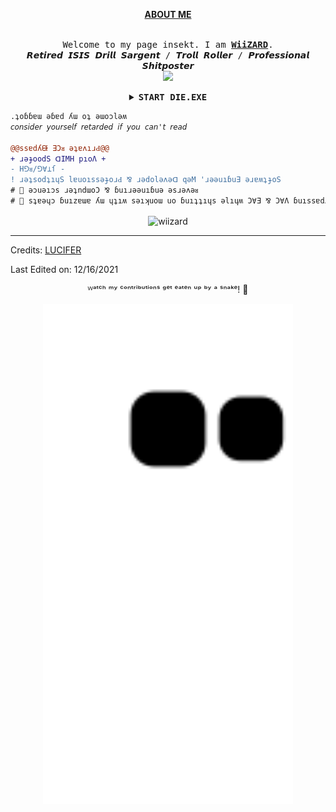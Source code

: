 <p align="center">
<b><a rel="nofollow noopener noreferrer" target="_blank" href="https://wiizardd.replit.app/">ABOUT ME</a></b>
</p>


<p align="center">
  <br>
  <samp>
    Welcome to my page insekt. I am <b><a rel="nofollow noopener noreferrer" target="_blank" href="https://bullywiihacks.forumotion.com/">WiiZARD</a></b>.
    <br>𝙍𝙚𝙩𝙞𝙧𝙚𝙙 𝙄𝙎𝙄𝙎 𝘿𝙧𝙞𝙡𝙡 𝙎𝙖𝙧𝙜𝙚𝙣𝙩 / 𝙏𝙧𝙤𝙡𝙡 𝙍𝙤𝙡𝙡𝙚𝙧 / 𝙋𝙧𝙤𝙛𝙚𝙨𝙨𝙞𝙤𝙣𝙖𝙡 𝙎𝙝𝙞𝙩𝙥𝙤𝙨𝙩𝙚𝙧<br>

</samp>

  <img src="https://images-wixmp-ed30a86b8c4ca887773594c2.wixmp.com/f/cf2a2628-6126-4767-9684-0b5f75a06612/dd546ex-d5116361-3d5c-4aaa-8eb2-162626f7137f.gif?token=eyJ0eXAiOiJKV1QiLCJhbGciOiJIUzI1NiJ9.eyJzdWIiOiJ1cm46YXBwOiIsImlzcyI6InVybjphcHA6Iiwib2JqIjpbW3sicGF0aCI6IlwvZlwvY2YyYTI2MjgtNjEyNi00NzY3LTk2ODQtMGI1Zjc1YTA2NjEyXC9kZDU0NmV4LWQ1MTE2MzYxLTNkNWMtNGFhYS04ZWIyLTE2MjYyNmY3MTM3Zi5naWYifV1dLCJhdWQiOlsidXJuOnNlcnZpY2U6ZmlsZS5kb3dubG9hZCJdfQ.kmjuTM79t5mvHEfuNSaMSOcsvqeL7_KnJecszAGHwDo" width="200"/>

</p>


<details align="center">

<summary> <b> <samp> START DIE.EXE </samp></b></summary>
<samp>
 <b><h2 style="color: #fc6203">B U R I E D &nbsp; A L I V E !</h2> </b>

<img src="https://thumbs.gfycat.com/AdmirableFlimsyDeermouse-size_restricted.gif" width="200"/>

Recent Project: <a href="https://github.com/WiiZARDD/Domain-Checker-Python">Domain Checker Python</a>

<p align="center">
  &nbsp;
  <a rel="nofollow noopener noreferrer" target="_blank" href="https://twitter.com/gangrelatable">
  <img src="https://raw.githubusercontent.com/TanZng/TanZng/master/assets/twitter.png" width="30px" alt="Twitter"></a>
  &nbsp; 
  &nbsp;
  <a rel="nofollow noopener noreferrer" target="_blank" href="https://www.youtube.com/channel/UCBM6rkUSt6rBu3KUucuLy8w">
  <img src="https://raw.githubusercontent.com/TanZng/TanZng/master/assets/youtube.png" width="30px" alt="YouTube"></a>
  &nbsp;
  &nbsp;
  <a rel="nofollow noopener noreferrer" target="_blank" href="https://steamcommunity.com/id/gangrelatable/">
  <img src="https://www.freeiconspng.com/uploads/steam-icon-19.png" width="23px" alt="Secret"></a>
</p> 


</samp>
</details>

```diff
.ʇoɓɓɐɯ ǝɓɐd ʎɯ oʇ ǝɯoɔlǝʍ
𝘤𝘰𝘯𝘴𝘪𝘥𝘦𝘳 𝘺𝘰𝘶𝘳𝘴𝘦𝘭𝘧 𝘳𝘦𝘵𝘢𝘳𝘥𝘦𝘥 𝘪𝘧 𝘺𝘰𝘶 𝘤𝘢𝘯'𝘵 𝘳𝘦𝘢𝘥

@@ssɐdʎᙠ ƎƆᴚ ǝʇɐʌıɹԀ@@
+ ɹǝɟoodS ᗡIMH pıoΛ +
- H⅁ᴚ/⅁∀⊥ſ -
! ɹǝʇsodʇıɥS lɐuoıssǝɟoɹԀ ⅋ ɹǝdolǝʌǝᗡ qǝM 'ɹǝǝuıɓuƎ ǝɹɐʍʇɟoS
# 📖 ǝɔuǝıɔs ɹǝʇndɯoƆ ⅋ ɓuıɹǝǝuıɓuǝ ǝsɹǝʌǝᴚ
# 📖 sʇɐǝɥɔ ɓuızɐɯɐ ʎɯ ɥʇıʍ sǝıʞuoɯ uo ɓuıʇʇıɥs ǝlıɥʍ Ɔ∀Ǝ ⅋ Ɔ∀Λ ɓuıssɐdʎᙠ
```
<p align="center"> <img align="center" src="https://github-readme-streak-stats.herokuapp.com/?user=wiizard&" alt="wiizard" /></p>


----
Credits: [LUCIFER](https://steamcommunity.com/id/gangrelatable)

Last Edited on: 12/16/2021

<p align="center">
ᵂᵃᵗᶜʰ ᵐʸ ᶜᵒⁿᵗʳⁱᵇᵘᵗⁱᵒⁿˢ ᵍᵉᵗ ᵉᵃᵗᵉⁿ ᵘᵖ ᵇʸ ᵃ ˢⁿᵃᵏᵉ! 🐍
</p>

<p align="center">
  <img width="400" src="https://github.com/WiiZARDD/WiiZARDD/blob/output/github-contribution-grid-snake.svg" alt="Material Bread logo">
</p>
